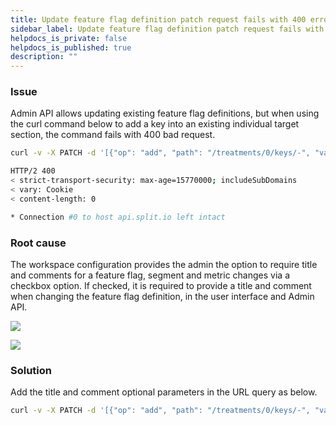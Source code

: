 ```yaml
---
title: Update feature flag definition patch request fails with 400 error
sidebar_label: Update feature flag definition patch request fails with 400 error
helpdocs_is_private: false
helpdocs_is_published: true
description: ""
---
```


<p>
  <button hidden style={{borderRadius:'8px', border:'1px', fontFamily:'Courier New', fontWeight:'800', textAlign:'left'}}> help.split.io link: https://help.split.io/hc/en-us/articles/360042152551-Admin-API-patching-request-to-update-feature-flag-definition-fails-with-400-bad-request </button>
</p>

### Issue

Admin API allows updating existing feature flag definitions, but when using the curl command below to add a key into an existing individual target section, the command fails with 400 bad request.

```bash
curl -v -X PATCH -d '[{"op": "add", "path": "/treatments/0/keys/-", "value": "key1"}]' -H "Authorization: Bearer ADMIN API KEY" -H "Content-Type: application/json" https://api.split.io/internal/api/v2/splits/ws/[Workspace ID]/[Split Name]/environments/[Environment Name]

HTTP/2 400 
< strict-transport-security: max-age=15770000; includeSubDomains
< vary: Cookie
< content-length: 0

* Connection #0 to host api.split.io left intact
```

### Root cause

The workspace configuration provides the admin the option to require title and comments for a feature flag, segment and metric changes via a checkbox option. If checked, it is required to provide a title and comment when changing the feature flag definition, in the user interface and Admin API.

![](https://help.split.io/hc/article_attachments/15861583870221)

![](https://help.split.io/hc/article_attachments/15861642233869)

### Solution

Add the title and comment optional parameters in the URL query as below.

```bash
curl -v -X PATCH -d '[{"op": "add", "path": "/treatments/0/keys/-", "value": "key1"}]' -H "Authorization: Bearer ADMIN API KEY" -H "Content-Type: application/json" https://api.split.io/internal/api/v2/splits/ws/[Workspace ID]/[Split Name]/environments/[Environment Name]?title=Split-Engineer-Testing&comment=Split-Engineer-Testing-Comment
```